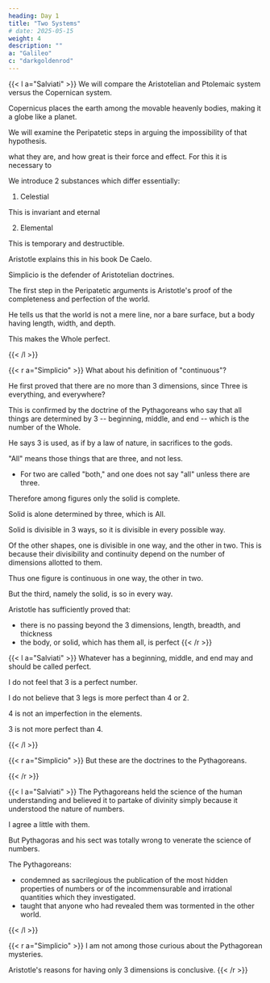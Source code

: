 ```yaml
---
heading: Day 1
title: "Two Systems"
# date: 2025-05-15
weight: 4
description: ""
a: "Galileo"
c: "darkgoldenrod"
---
```



{{< l a="Salviati" >}}
We will compare the Aristotelian and Ptolemaic system versus the Copernican system.

Copernicus places the earth among the movable heavenly bodies, making it a globe like a planet.

We will examine the Peripatetic steps in arguing the impossibility of that hypothesis.

what they are, and how great is their force and effect. For this it is necessary to 

We introduce 2 substances which differ essentially:

1. Celestial

This is invariant and eternal

2. Elemental

This is temporary and destructible.

Aristotle explains this in his book De Caelo.

Simplicio is the defender of Aristotelian doctrines.

The first step in the Peripatetic arguments is Aristotle's proof of the completeness and perfection of the world.

He tells us that the world is not a mere line, nor a bare surface, but a body having length, width, and depth. 

This makes the Whole perfect.

<!-- To be sure, I much wish that Aristotle had proved to me by rigorous deductions that simple length constitutes the dimension which we call a line, which by the addition of breadth becomes a surface; that by further adding altitude or depth to this there results a body, and that after these three dimensions there is no passing farther, so that by these three alone, completeness, or, so to speak, wholeness is concluded. -->
{{< /l >}}


{{< r a="Simplicio" >}}
What about his definition of "continuous"? 

He first proved that there are no more than 3 dimensions, since Three is everything, and everywhere?

This is confirmed by the doctrine of the Pythagoreans who say that all things are determined by 3 -- beginning, middle, and end -- which is the number of the Whole.

He says 3 is used, as if by a law of nature, in sacrifices to the gods.

"All" means those things that are three, and not less.
- For two are called "both," and one does not say "all" unless there are three.

<!-- You have all this doctrine in the second text. Afterwards, in the third we read, for greater knowledge that All, and Whole, and Perfect are formally one and the same; and that  -->

Therefore among figures only the solid is complete. 

Solid is alone determined by three, which is All.

Solid is divisible in 3 ways, so it is divisible in every possible way.

Of the other shapes, one is divisible in one way, and the other in two. This is because their divisibility and continuity depend on the number of dimensions allotted to them.

Thus one figure is continuous in one way, the other in two.

But the third, namely the solid, is so in every way. 

<!-- Moreover, in the fourth text, after some other doctrines, does he not clinch the matter with another proof? 

To wit: a transition is made only according to some defect; thus there is a transition in passing from the line to the surface, because the line is lacking in width. 

But it is impossible for the perfect to lack anything, being complete in every way; therefore there is no transition beyond the solid or body to any other figure. -->

Aristotle has sufficiently proved that:
- there is no passing beyond the 3 dimensions, length, breadth, and thickness
- the body, or solid, which has them all, is perfect
{{< /r >}}


{{< l a="Salviati" >}}
Whatever has a beginning, middle, and end may and should be called perfect.

I do not feel that 3 is a perfect number.

<!-- , nor that it has a faculty of conferring perfection upon its possessors.  -->

I do not believe that 3 legs is more perfect than 4 or 2.

4 is not an imperfection in the elements.

3 is not more perfect than 4. 

<!-- Therefore it would have been better for him to leave these subtleties to the rhetoricians, and to prove his point by rigorous demonstrations such as are suitable to make in the demonstrative sciences. -->
{{< /l >}}



{{< r a="Simplicio" >}}
But these are the doctrines to the Pythagoreans.

<!-- , who attribute so much to numbers. You, who are a mathematician, and who believe many Pythagorean philosophical opinions, now seem to scorn their mysteries.  -->
{{< /r >}}


{{< l a="Salviati" >}}
The Pythagoreans held the science of the human understanding and believed it to partake of divinity simply because it understood the nature of numbers.

I agree a little with them. 

But Pythagoras and his sect was totally wrong to venerate the science of numbers.

 <!-- are the follies that abound in the sayings and Writings of the vulgar, I do not believe at all.  -->

 <!-- Rather I know that, in order to prevent the things they admired from being exposed to the slander and scorn of the common people,  -->

The Pythagoreans:
- condemned as sacrilegious the publication of the most hidden properties of numbers or of the incommensurable and irrational quantities which they investigated.
- taught that anyone who had revealed them was tormented in the other world. 

<!-- Therefore I believe that some one of them, just to satisfy the common sort and free himself from their inquisitiveness, gave it out that the mysteries of numbers were those trifles which later spread among the vulgar. 

Such astuteness and prudence remind one of the wise young man who, in order to stop the importunity of his mother or his inquisitive wife -- I forget which -- who pressed him to impart the secrets of the Senate, made up some story which afterwards caused her and many other women to be the laughing-stock of that same Senate.  -->
{{< /l >}}



{{< r a="Simplicio" >}}
I am not among those curious about the Pythagorean mysteries. 

Aristotle's reasons for having only 3 dimensions is conclusive. 
{{< /r >}}

